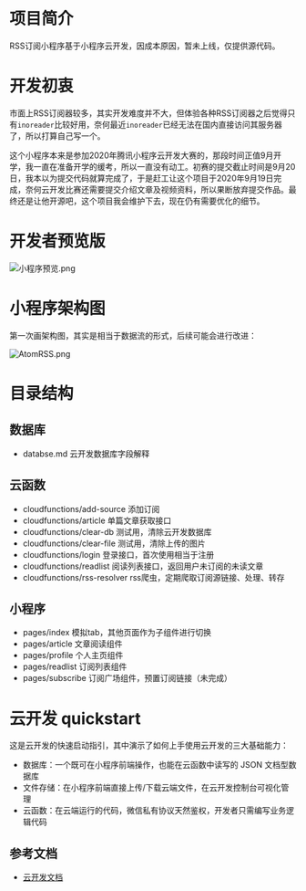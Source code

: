 # 项目简介

RSS订阅小程序基于小程序云开发，因成本原因，暂未上线，仅提供源代码。

# 开发初衷

市面上RSS订阅器较多，其实开发难度并不大，但体验各种RSS订阅器之后觉得只有`inoreader`比较好用，奈何最近`inoreader`已经无法在国内直接访问其服务器了，所以打算自己写一个。

这个小程序本来是参加2020年腾讯小程序云开发大赛的，那段时间正值9月开学，我一直在准备开学的缓考，所以一直没有动工。初赛的提交截止时间是9月20日，我本以为提交代码就算完成了，于是赶工让这个项目于2020年9月19日完成，奈何云开发比赛还需要提交介绍文章及视频资料，所以果断放弃提交作品。最终还是让他开源吧，这个项目我会维护下去，现在仍有需要优化的细节。

# 开发者预览版

![小程序预览.png](https://i.loli.net/2020/11/04/TlqURcwCJSBdtAr.png)

# 小程序架构图

第一次画架构图，其实是相当于数据流的形式，后续可能会进行改进：

![AtomRSS.png](https://i.loli.net/2020/11/04/6slVxY1aACMK8jp.png)

# 目录结构

## 数据库
- databse.md
云开发数据库字段解释

## 云函数

- cloudfunctions/add-source
添加订阅
- cloudfunctions/article
单篇文章获取接口
- cloudfunctions/clear-db
测试用，清除云开发数据库
- cloudfunctions/clear-file
测试用，清除上传的图片
- cloudfunctions/login
登录接口，首次使用相当于注册
- cloudfunctions/readlist
阅读列表接口，返回用户未订阅的未读文章
- cloudfunctions/rss-resolver
rss爬虫，定期爬取订阅源链接、处理、转存

## 小程序

- pages/index
模拟tab，其他页面作为子组件进行切换
- pages/article
文章阅读组件
- pages/profile
个人主页组件
- pages/readlist
订阅列表组件
- pages/subscribe
订阅广场组件，预置订阅链接（未完成）

# 云开发 quickstart

这是云开发的快速启动指引，其中演示了如何上手使用云开发的三大基础能力：

- 数据库：一个既可在小程序前端操作，也能在云函数中读写的 JSON 文档型数据库
- 文件存储：在小程序前端直接上传/下载云端文件，在云开发控制台可视化管理
- 云函数：在云端运行的代码，微信私有协议天然鉴权，开发者只需编写业务逻辑代码

## 参考文档

- [云开发文档](https://developers.weixin.qq.com/miniprogram/dev/wxcloud/basis/getting-started.html)

